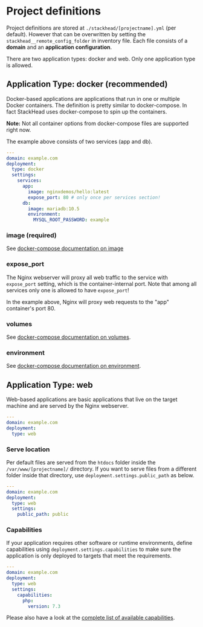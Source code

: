 # Project definitions

Project definitions are stored at `./stackhead/[projectname].yml` (per default).
However that can be overwritten by setting the `stackhead__remote_config_folder` in inventory file.
Each file consists of a **domain** and an **application configuration**.

There are two application types: docker and web. Only one application type is allowed.

## Application Type: docker (recommended)

Docker-based applications are applications that run in one or multiple Docker containers.
The definition is pretty similar to docker-compose. In fact StackHead uses docker-compose to spin up the containers.

**Note:** Not all container options from docker-compose files are supported right now.

The example above consists of two services (app and db).

```yaml
---
domain: example.com
deployment:
  type: docker
  settings:
    services:
      app:
        image: nginxdemos/hello:latest
        expose_port: 80 # only once per services section!
      db:
        image: mariadb:10.5
        environment:
          MYSQL_ROOT_PASSWORD: example
```

### image (required)

See [docker-compose documentation on image](https://docs.docker.com/compose/compose-file/#image)

### expose_port

The Nginx webserver will proxy all web traffic to the service with `expose_port` setting, which is the container-internal port.
Note that among all services only one is allowed to have `expose_port`!

In the example above, Nginx will proxy web requests to the "app" container's port 80.

### volumes

See [docker-compose documentation on volumes](https://docs.docker.com/compose/compose-file/#volumes).

### environment

See [docker-compose documentation on environment](https://docs.docker.com/compose/compose-file/#environment).

## Application Type: web

Web-based applications are basic applications that live on the target machine and are served by the Nginx webserver.

```yaml
---
domain: example.com
deployment:
  type: web
```

### Serve location

Per default files are served from the `htdocs` folder inside the `/var/www/[projectname]/` directory.
If you want to serve files from a different folder inside that directory, use `deployment.settings.public_path` as below.

```yaml
---
domain: example.com
deployment:
  type: web
  settings:
    public_path: public
```

### Capabilities

If your application requires other software or runtime environments,
define capabilities using `deployment.settings.capabilities` to make sure the application
is only deployed to targets that meet the requirements.

```yaml
---
domain: example.com
deployment:
  type: web
  settings:
    capabilities:
      php:
        version: 7.3
```

Please also have a look at the [complete list of available capabilities](../Features/Capabilities.md).
